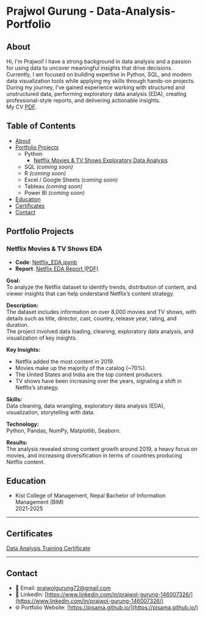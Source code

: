 # Prajwol Gurung - Data-Analysis-Portfolio
## About
Hi, I'm Prajwol! I have a strong background in data analysis and a passion for using data to uncover meaningful insights that drive decisions. Currently, I am focused on building expertise in Python, SQL, and modern data visualization tools while applying my skills through hands-on projects.  
During my journey, I’ve gained experience working with structured and unstructured data, performing exploratory data analysis (EDA), creating professional-style reports, and delivering actionable insights.  
My CV [PDF](https://github.com/pjsama/Data-Analysis-Portfolio/blob/main/Prajwol's%20CV.pdf).

## Table of Contents
- [About](https://github.com/pjsama/Data-Analysis-Portfolio/blob/main/README.md#about)
- [Portfolio Projects](https://github.com/pjsama/Data-Analysis-Portfolio#portfolio-projects) 
  - Python  
    - [Netflix Movies & TV Shows Exploratory Data Analysis](https://github.com/pjsama/Data-Analysis-Portfolio#netflix-movies--tv-shows-eda)  
  - SQL *(coming soon)*  
  - R *(coming soon)*  
  - Excel / Google Sheets *(coming soon)*  
  - Tableau *(coming soon)*  
  - Power BI *(coming soon)*  
- [Education](https://github.com/pjsama/Data-Analysis-Portfolio#education)  
- [Certificates](https://github.com/pjsama/Data-Analysis-Portfolio#education)  
- [Contact](https://github.com/pjsama/Data-Analysis-Portfolio#contact)  
## Portfolio Projects  

### Netflix Movies & TV Shows EDA  

- **Code**: [Netflix_EDA.ipynb](https://github.com/pjsama/Portfolio-Project/blob/main/Netflix_Data_Analysis.ipynb)  
- **Report**: [Netflix EDA Report (PDF)](https://github.com/pjsama/Portfolio-Project/blob/main/netflix-eda-report.pdf)  

**Goal:**  
To analyze the Netflix dataset to identify trends, distribution of content, and viewer insights that can help understand Netflix’s content strategy.  

**Description:**  
The dataset includes information on over 8,000 movies and TV shows, with details such as title, director, cast, country, release year, rating, and duration.  
The project involved data loading, cleaning, exploratory data analysis, and visualization of key insights.  

**Key Insights:**  
- Netflix added the most content in 2019.  
- Movies make up the majority of the catalog (~70%).  
- The United States and India are the top content producers.  
- TV shows have been increasing over the years, signaling a shift in Netflix’s strategy.  

**Skills:**  
Data cleaning, data wrangling, exploratory data analysis (EDA), visualization, storytelling with data.  

**Technology:**  
Python, Pandas, NumPy, Matplotlib, Seaborn.  

**Results:**  
The analysis revealed strong content growth around 2019, a heavy focus on movies, and increasing diversification in terms of countries producing Netflix content.

## Education
- Kist College of Management, Nepal
Bachelor of Information Management (BIM)   
2021-2025
---

## Certificates
[Data Analysis Training Certificate](https://www.mindrisers.com.np/certificate/validate/MR-81009-DA)

---

## Contact
- 📧 Email: prajwolgurung72@gmail.com  
- 💼 LinkedIn: [https://www.linkedin.com/in/prajwol-gurung-146007326/](https://www.linkedin.com/in/prajwol-gurung-146007326/)  
- 🌐 Portfolio Website: [https://pjsama.github.io/](https://pjsama.github.io/) 
